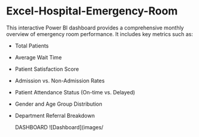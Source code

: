 # Excel-Hospital-Emergency-Room  
This interactive Power BI dashboard provides a comprehensive monthly overview of emergency room performance. It includes key metrics such as:  
* Total Patients  
* Average Wait Time  
* Patient Satisfaction Score  
* Admission vs. Non-Admission Rates  
* Patient Attendance Status (On-time vs. Delayed)  
* Gender and Age Group Distribution  
* Department Referral Breakdown

  DASHBOARD
  ![Dashboard](images/

